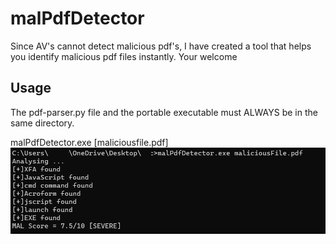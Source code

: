 # malPdfDetector
Since AV's cannot detect malicious pdf's, I have created a tool that helps you identify malicious pdf files instantly. Your welcome

## Usage

The pdf-parser.py file and the portable executable must ALWAYS be in the same directory. 

malPdfDetector.exe [maliciousfile.pdf]
![Malicious PDF detector](image.png)
